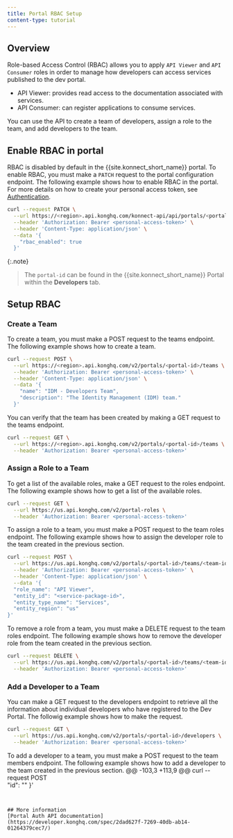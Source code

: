 ```yaml
---
title: Portal RBAC Setup
content-type: tutorial
---
```


## Overview

Role-based Access Control (RBAC) allows you to apply `API Viewer` and `API Consumer` roles in order to manage how developers can access services published to the dev portal. 

* API Viewer: provides read access to the documentation associated with services. 
* API Consumer: can register applications to consume services. 

You can use the API to create a team of developers, assign a role to the team, and add developers to the team. 

## Enable RBAC in portal

RBAC is disabled by default in the {{site.konnect_short_name}} portal. To enable RBAC, you must make a `PATCH` request to the portal configuration endpoint. The following example shows how to enable RBAC in the portal. For more details on how to create your personal access token, see [Authentication](/konnect/api/#authentication). 

```bash
curl --request PATCH \
  --url https://<region>.api.konghq.com/konnect-api/api/portals/<portal-id> \
  --header 'Authorization: Bearer <personal-access-token>' \
  --header 'Content-Type: application/json' \
  --data '{
    "rbac_enabled": true
  }'
```

{:.note}
> The `portal-id` can be found in the {{site.konnect_short_name}} Portal within the **Developers** tab. 

## Setup RBAC

### Create a Team

To create a team, you must make a POST request to the teams endpoint. The following example shows how to create a team.

```bash
curl --request POST \
  --url https://<region>.api.konghq.com/v2/portals/<portal-id>/teams \
  --header 'Authorization: Bearer <personal-access-token>' \
  --header 'Content-Type: application/json' \
  --data '{
    "name": "IDM - Developers Team",
    "description": "The Identity Management (IDM) team."
  }'
```


You can verify that the team has been created by making a GET request to the teams endpoint.

```bash
curl --request GET \
  --url https://<region>.api.konghq.com/v2/portals/<portal-id>/teams \
  --header 'Authorization: Bearer <personal-access-token>'
```

### Assign a Role to a Team

To get a list of the available roles, make a GET request to the roles endpoint. The following example shows how to get a list of the available roles.

```bash
curl --request GET \
  --url https://us.api.konghq.com/v2/portal-roles \
  --header 'Authorization: Bearer <personal-access-token>'
```

To assign a role to a team, you must make a POST request to the team roles endpoint. The following example shows how to assign the developer role to the team created in the previous section.

```bash
curl --request POST \
  --url https://us.api.konghq.com/v2/portals/<portal-id>/teams/<team-id>/assigned-roles \
  --header 'Authorization: Bearer <personal-access-token>' \
  --header 'Content-Type: application/json' \
  --data '{
  "role_name": "API Viewer",
  "entity_id": "<service-package-id>",
  "entity_type_name": "Services",
  "entity_region": "us"
}'
```

To remove a role from a team, you must make a DELETE request to the team roles endpoint. The following example shows how to remove the developer role from the team created in the previous section.

```bash
curl --request DELETE \
  --url https://us.api.konghq.com/v2/portals/<portal-id>/teams/<team-id>/assigned-roles/<role-id> \
  --header 'Authorization: Bearer <personal-access-token>'
```

### Add a Developer to a Team

You can make a GET request to the developers endpoint to retrieve all the information about individual developers who have registered to the Dev Portal. The followig example shows how to make the request. 

```bash
curl --request GET \
  --url https://us.api.konghq.com/v2/portals/<portal-id>/developers \
  --header 'Authorization: Bearer <personal-access-token>'
```

To add a developer to a team, you must make a POST request to the team members endpoint. The following example shows how to add a developer to the team created in the previous section.
@@ -103,3 +113,9 @@ curl --request POST \
  "id": "<developer-id>"
}'
```


## More information
[Portal Auth API documentation](https://developer.konghq.com/spec/2dad627f-7269-40db-ab14-01264379cec7/)

